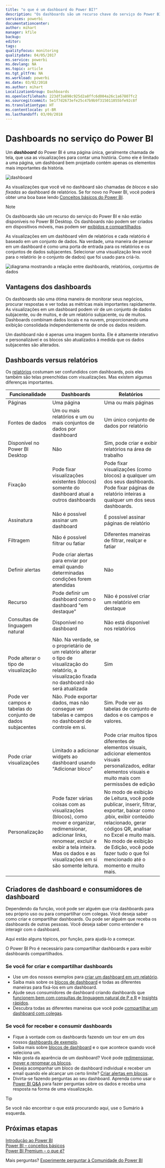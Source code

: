 ```yaml
---
title: "o que é um dashboard do Power BI?"
description: "Os dashboards são um recurso chave do serviço do Power BI."
services: powerbi
documentationcenter: 
author: mihart
manager: kfile
backup: 
editor: 
tags: 
qualityfocus: monitoring
qualitydate: 04/05/2017
ms.service: powerbi
ms.devlang: NA
ms.topic: article
ms.tgt_pltfrm: NA
ms.workload: powerbi
ms.date: 03/02/2018
ms.author: mihart
LocalizationGroup: Dashboards
ms.openlocfilehash: 223df3a898c925d2a8ffc6d004a26c1a67807fc2
ms.sourcegitcommit: 5e1f7d2673efe25c47b9b9f315011055bfe92c8f
ms.translationtype: HT
ms.contentlocale: pt-BR
ms.lasthandoff: 03/09/2018
---
```

# <a name="dashboards-in-power-bi-service"></a>Dashboards no serviço do Power BI

Um ***dashboard*** do Power BI é uma página única, geralmente chamada de tela, que usa as visualizações para contar uma história. Como ele é limitado a uma página, um dashboard bem projetado contém apenas os elementos mais importantes da história.

![dashboard](media/service-dashboards/power-bi-dashboard2.png)

As visualizações que você vê no dashboard são chamadas de *blocos* e são *fixadas* ao dashboard de relatórios. Se for novo no Power BI, você poderá obter uma boa base lendo [Conceitos básicos do Power BI](service-basic-concepts.md).

> [!NOTE]
> Os dashboards são um recurso do serviço do Power BI e não estão disponíveis no Power BI Desktop. Os dashboards não podem ser criados em dispositivos móveis, mas podem ser [exibidos e compartilhados](mobile-apps-view-dashboard.md).
> 
> 

As visualizações em um dashboard vêm de relatórios e cada relatório é baseado em um conjunto de dados. Na verdade, uma maneira de pensar em um dashboard é como uma porta de entrada para os relatórios e os conjuntos de dados subjacentes. Selecionar uma visualização leva você para o relatório (e o conjunto de dados) que foi usado para criá-lo.

![diagrama mostrando a relação entre dashboards, relatórios, conjuntos de dados](media/service-dashboards/power-bi-diagram.png)

## <a name="advantages-of-dashboards"></a>Vantagens dos dashboards
Os dashboards são uma ótima maneira de monitorar seus negócios, procurar respostas e ver todas as métricas mais importantes rapidamente. As visualizações em um dashboard podem vir de um conjunto de dados subjacente, ou de muitos, e de um relatório subjacente, ou de muitos. Dashboards combinam dados locais e na nuvem, proporcionando uma exibição consolidada independentemente de onde os dados residem.

Um dashboard não é apenas uma imagem bonita. Ele é altamente interativo e personalizável e os blocos são atualizados à medida que os dados subjacentes são alterados.

## <a name="dashboards-versus-reports"></a>Dashboards versus relatórios
Os [relatórios](service-reports.md) costumam ser confundidos com dashboards, pois eles também são telas preenchidas com visualizações. Mas existem algumas diferenças importantes.

| **Funcionalidade** | **Dashboards** | **Relatórios** |
| --- | --- | --- |
| Páginas |Uma página |Uma ou mais páginas |
| Fontes de dados |Um ou mais relatórios e um ou mais conjuntos de dados por dashboard |Um único conjunto de dados por relatório |
| Disponível no Power BI Desktop |Não |Sim, pode criar e exibir relatórios na área de trabalho |
| Fixação |Pode fixar visualizações existentes (blocos) somente do dashboard atual a outros dashboards |Pode fixar visualizações (como blocos) a qualquer um dos seus dashboards. Pode fixar páginas de relatório inteiras a qualquer um dos seus dashboards. |
| Assinatura |Não é possível assinar um dashboard |É possível assinar páginas de relatório |
| Filtragem |Não é possível filtrar ou fatiar |Diferentes maneiras de filtrar, realçar e fatiar |
| Definir alertas |Pode criar alertas para enviar por email quando determinadas condições forem atendidas |Não |
| Recurso |Pode definir um dashboard como o dashboard "em destaque" |Não é possível criar um relatório em destaque |
| Consultas de linguagem natural |Disponível no dashboard |Não está disponível nos relatórios |
| Pode alterar o tipo de visualização |Não. Na verdade, se o proprietário de um relatório alterar o tipo de visualização do relatório, a visualização fixada no dashboard não será atualizada |Sim |
| Pode ver campos e tabelas do conjunto de dados subjacentes |Não. Pode exportar dados, mas não consegue ver tabelas e campos no dashboard de controle em si. |Sim. Pode ver as tabelas de conjunto de dados e os campos e valores. |
| Pode criar visualizações |Limitado a adicionar widgets ao dashboard usando "Adicionar bloco" |Pode criar muitos tipos diferentes de elementos visuais, adicionar elementos visuais personalizados, editar elementos visuais e muito mais com permissões de edição |
| Personalização |Pode fazer várias coisas com as visualizações (blocos), como mover e organizar, redimensionar, adicionar links, renomear, excluir e exibir a tela inteira. Mas os dados e as visualizações em si são somente leitura. |No modo de exibição de Leitura, você pode publicar, inserir, filtrar, exportar, baixar como .pbix, exibir conteúdo relacionado, gerar códigos QR, analisar no Excel e muito mais.  No modo de exibição de Edição, você pode fazer tudo o que foi mencionado até o momento e muito mais. |

## <a name="dashboard-creators-and-dashboard-consumers"></a>Criadores de dashboard e consumidores de dashboard
Dependendo da função, você pode ser alguém que cria dashboards para seu próprio uso ou para compartilhar com colegas. Você deseja saber como criar e compartilhar dashboards. Ou pode ser alguém que receba os dashboards de outras pessoas. Você deseja saber como entender e interagir com o dashboard.

Aqui estão alguns tópicos, por função, para ajudá-lo a começar.

O Power BI Pro é necessário para compartilhar dashboards e para exibir dashboards compartilhados.

### <a name="if-you-will-be-creating-and-sharing-dashboards"></a>Se você for criar e compartilhar dashboards
* Use um dos nossos exemplos para [criar um dashboard em um relatório](service-dashboard-create.md).
* Saiba mais sobre os [blocos de dashboard](service-dashboard-tiles.md) e todas as diferentes maneiras para fixá-los em um dashboard.
* Ajude seus consumidores de dashboard criando dashboards que [funcionem bem com consultas de linguagem natural de P e R](service-prepare-data-for-q-and-a.md) e [Insights rápidos](service-insights-optimize.md).
* Descubra todas as diferentes maneiras que você pode [compartilhar um dashboard com colegas](service-how-to-collaborate-distribute-dashboards-reports.md).

### <a name="if-you-will-be-receiving-and-consuming-dashboards"></a>Se você for receber e consumir dashboards
* Fique à vontade com os dashboards fazendo um tour em um dos nossos [dashboards de exemplo](sample-tutorial-connect-to-the-samples.md).
* Saiba mais sobre [blocos de dashboard](service-dashboard-tiles.md) e o que acontece quando você seleciona um.
* Não gosta da aparência de um dashboard?  Você pode [redimensionar, mover e renomear os blocos](service-dashboard-edit-tile.md).
* Deseja acompanhar um bloco de dashboard individual e receber um email quando ele alcançar um certo limite? [Criar alertas em blocos](service-set-data-alerts.md).
* Divirta-se fazendo perguntas ao seu dashboard. Aprenda como usar o [Power BI Q&A](power-bi-tutorial-q-and-a.md) para fazer perguntas sobre os dados e receba uma resposta na forma de uma visualização.

> [!TIP]
> Se você não encontrar o que está procurando aqui, use o Sumário à esquerda.
> 
> 

## <a name="next-steps"></a>Próximas etapas
[Introdução ao Power BI](service-get-started.md)  
[Power BI – conceitos básicos](service-basic-concepts.md)  
[Power BI Premium – o que é?](service-premium.md)  

Mais perguntas? [Experimente perguntar à Comunidade do Power BI](http://community.powerbi.com/)

